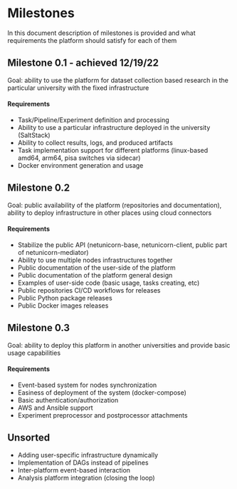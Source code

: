 # Milestones
In this document description of milestones is provided and what requirements the platform should satisfy for each of them

## Milestone 0.1 - achieved 12/19/22
Goal: ability to use the platform for dataset collection based research in the particular university with the fixed infrastructure
#### Requirements
- Task/Pipeline/Experiment definition and processing
- Ability to use a particular infrastructure deployed in the university (SaltStack)
- Ability to collect results, logs, and produced artifacts
- Task implementation support for different platforms (linux-based amd64, arm64, pisa switches via sidecar)
- Docker environment generation and usage

## Milestone 0.2
Goal: public availability of the platform (repositories and documentation), ability to deploy infrastructure in other places using cloud connectors
#### Requirements
- Stabilize the public API (netunicorn-base, netunicorn-client, public part of netunicorn-mediator)
- Ability to use multiple nodes infrastructures together
- Public documentation of the user-side of the platform
- Public documentation of the platform general design
- Examples of user-side code (basic usage, tasks creating, etc)
- Public repositories CI/CD workflows for releases
- Public Python package releases
- Public Docker images releases

## Milestone 0.3
Goal: ability to deploy this platform in another universities and provide basic usage capabilities
#### Requirements
- Event-based system for nodes synchronization
- Easiness of deployment of the system (docker-compose)
- Basic authentication/authorization
- AWS and Ansible support
- Experiment preprocessor and postprocessor attachments

## Unsorted
- Adding user-specific infrastructure dynamically
- Implementation of DAGs instead of pipelines
- Inter-platform event-based interaction
- Analysis platform integration (closing the loop)